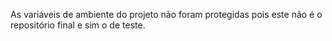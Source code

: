 As variáveis de ambiente do projeto não foram protegidas pois este não é o repositório final e sim o de teste.
